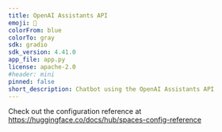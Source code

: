 ```yaml
---
title: OpenAI Assistants API
emoji: 💬
colorFrom: blue
colorTo: gray
sdk: gradio
sdk_version: 4.41.0
app_file: app.py
license: apache-2.0
#header: mini
pinned: false
short_description: Chatbot using the OpenAI Assistants API
---
```


Check out the configuration reference at https://huggingface.co/docs/hub/spaces-config-reference
